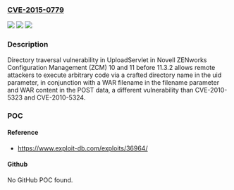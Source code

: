 ### [CVE-2015-0779](https://cve.mitre.org/cgi-bin/cvename.cgi?name=CVE-2015-0779)
![](https://img.shields.io/static/v1?label=Product&message=n%2Fa&color=blue)
![](https://img.shields.io/static/v1?label=Version&message=n%2Fa&color=blue)
![](https://img.shields.io/static/v1?label=Vulnerability&message=n%2Fa&color=brighgreen)

### Description

Directory traversal vulnerability in UploadServlet in Novell ZENworks Configuration Management (ZCM) 10 and 11 before 11.3.2 allows remote attackers to execute arbitrary code via a crafted directory name in the uid parameter, in conjunction with a WAR filename in the filename parameter and WAR content in the POST data, a different vulnerability than CVE-2010-5323 and CVE-2010-5324.

### POC

#### Reference
- https://www.exploit-db.com/exploits/36964/

#### Github
No GitHub POC found.

